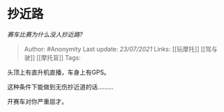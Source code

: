 # 抄近路
*赛车比赛为什么没人抄近路?*

> Author: #Anonymity
> Last update: *23/07/2021* 
> Links: [[玩摩托]] [[驾与驶]] [[摩托盲]]
> Tags:  

 
头顶上有直升机直播，车身上有GPS。

这种条件下能做到无伤抄近道的话………

开赛车对你严重屈才。



